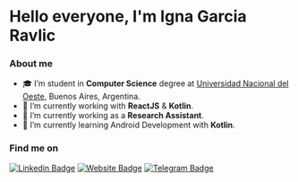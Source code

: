 # Hello everyone, I'm **Igna Garcia Ravlic**

### About me

- :mortar_board: I’m student in **Computer Science** degree at [Universidad Nacional del Oeste](http://www.uno.edu.ar), Buenos Aires, Argentina.
- 🔭 I’m currently working with **ReactJS** & **Kotlin**.
- 🔭 I’m currently working as a **Research Assistant**.
- 🌱 I’m currently learning Android Development with **Kotlin**.


### Find me on
[![Linkedin Badge](https://img.shields.io/badge/-LinkedIn-b71c1c?style=for-the-badge&logo=Linkedin&logoColor=white)](https://www.linkedin.com/in/ignacio-agustin-garcia-ravlic-491b9a188/)
[![Website Badge](https://img.shields.io/badge/-Website-b71c1c?style=for-the-badge&logo=web&logoColor=white)](https://www.linkedin.com/in/ignacio-agustin-garcia-ravlic-491b9a188/)
[![Telegram Badge](https://img.shields.io/badge/-Telegram-b71c1c?style=for-the-badge&logo=Telegram&logoColor=white)](https://www.linkedin.com/in/ignacio-agustin-garcia-ravlic-491b9a188/)
